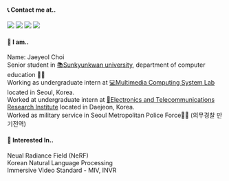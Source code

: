 #### 📞 Contact me at..
<a href="github.com/jaeyeol816" target="_blank"><img src="https://img.shields.io/badge/jaeyeol816@gmail.com-EA4335?style=flat-square&logo=Gmail&logoColor=FFFFFF"/></a>
<a href="github.com/jaeyeol816" target="_blank"><img src="https://img.shields.io/badge/jaychoi@skku.edu-30B980?style=flat-square&logo=Minutemailer&logoColor=FFFFFF"/></a>
<a href="https://www.instagram.com/jae._ye0l/" target="_blank"><img src="https://img.shields.io/badge/Instagram-E4405F?style=flat-square&logo=instagram&logoColor=FFFFFF"/></a>
<a href="https://jaeyeol816.github.io/" target="_blank"><img src="https://img.shields.io/badge/Blog-09B3AF?style=flat-square&logo=storyblok&logoColor=FFFFFF"/></a>

#### 💁 I am..
Name: Jaeyeol Choi <br>
Senior student in [📚Sunkyunkwan university](https://www.skku.edu/eng/index.do), department of computer education 👨‍🎓<br>
Working as undergraduate intern at [💻Multimedia Computing System Lab](http://mcsl.skku.edu) located in Seoul, Korea. <br>
Worked at undergraduate intern at [🏢Electronics and Telecommunications Research Institute](https://www.etri.re.kr/eng/main/main.etri) located in Daejeon, Korea. <br>
Worked as military service in Seoul Metropolitan Police Force👮‍♀️ (의무경찰 만기전역)
<br>

#### 🚀 Interested In..
Neual Radiance Field (NeRF) <br>
Korean Natural Language Processing <br>
Immersive Video Standard - MIV, INVR <br>
